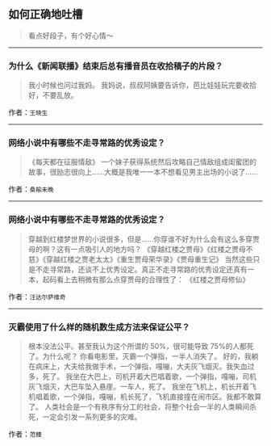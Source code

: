## 如何正确地吐槽

> 看点好段子，有个好心情～


 
---

### 为什么《新闻联播》结束后总有播音员在收拾稿子的片段？

> 我小时候也问过我妈。
> 我妈说，叔叔阿姨要告诉你，芭比娃娃玩完要收拾好，不要乱放。


作者：`王晓生`

---

### 网络小说中有哪些不走寻常路的优秀设定？

> 《每天都在征服情敌》 一个妹子获得系统然后攻略自己情敌组成闺蜜团的故事，很励志很向上……大概是我唯一一本不想看见男主出场的小说了……


作者：`桑榆未晚`

---

### 网络小说中有哪些不走寻常路的优秀设定？

> 穿越到红楼梦世界的小说很多，但是……你穿谁不好为什么会有这么多穿贾母的啊？这有一点吸引人的地方吗？
> 《穿越红楼之贾母》《红楼之贾母不慈》《穿越红楼之贾老太太》《重生贾母荣华录》《贾母重生记》
> 当然这些只是不走寻常路，还谈不上优秀设定。真正不走寻常路的优秀设定还真有一本，起码看上去稍微有那么点穿贾母的合理性了：
> 《红楼之贾母修仙》


作者：`汪达尔萨维奇`

---

### 灭霸使用了什么样的随机数生成方法来保证公平？

> 根本没法公平。甚至我认为这个所谓的 50%，很可能导致 75%的人都死了。为什么呢？
> 你看电影里，灭霸一个弹指，一半人消失了。
> 好的，我躺在病床上，大夫给我做手术，一个弹指，嘎嘣，大夫灰飞烟灭。我失血过多，死了。
> 我坐在大巴上，司机开着大巴唱着歌，一个弹指，嘎嘣，司机灰飞烟灭，大巴车坠入悬崖。一车人，死了。
> 我坐在飞机上，机长开着飞机唱着歌，一个弹指，嘎嘣，机长死了，飞机直接撞在闹市区。我都不敢算了。
> 人类社会是一个有秩序有分工的社会，将整个社会一半的人类瞬间杀死，一定会引发一系列更多的灾难。


作者：`范臻`